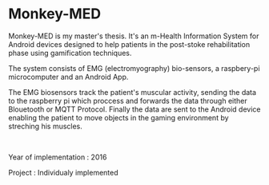 <h1> Monkey-MED </h1>
<p> Monkey-MED is my master's thesis. It's an m-Health Information System for Android devices designed to help patients in the post-stoke rehabilitation phase using gamification techniques.</p>
<p> The system consists of EMG (electromyography) bio-sensors, a raspbery-pi microcomputer and an Android App.</p>
<p> The EMG biosensors track the patient's muscular activity, sending the data to the raspberry pi which proccess and forwards the data through either Blouetooth or MQTT Protocol. Finally the data are sent to the Android device enabling the patient to move objects in the gaming environment by streching his muscles. </p>
<br>
<p>Year of implementation : 2016</p>
<p>Project : Individualy implemented</p>
